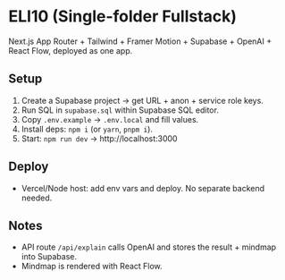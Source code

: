 # ELI10 (Single-folder Fullstack)

Next.js App Router + Tailwind + Framer Motion + Supabase + OpenAI + React Flow, deployed as one app.

## Setup
1. Create a Supabase project → get URL + anon + service role keys.
2. Run SQL in `supabase.sql` within Supabase SQL editor.
3. Copy `.env.example` → `.env.local` and fill values.
4. Install deps: `npm i` (or `yarn`, `pnpm i`).
5. Start: `npm run dev` → http://localhost:3000

## Deploy
- Vercel/Node host: add env vars and deploy. No separate backend needed.

## Notes
- API route `/api/explain` calls OpenAI and stores the result + mindmap into Supabase.
- Mindmap is rendered with React Flow.
